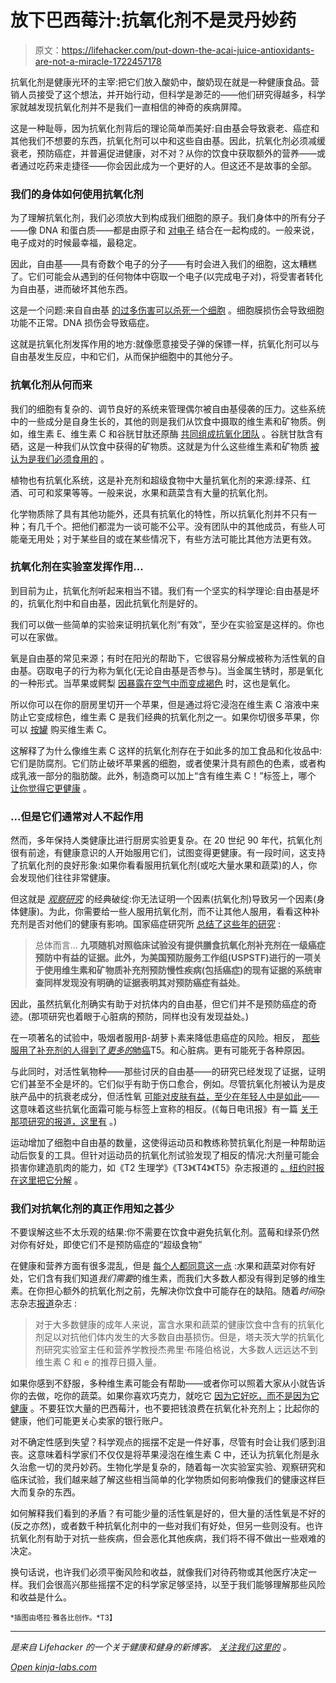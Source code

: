 # 放下巴西莓汁:抗氧化剂不是灵丹妙药

> 原文：<https://lifehacker.com/put-down-the-acai-juice-antioxidants-are-not-a-miracle-1722457178>

抗氧化剂是健康光环的主宰:把它们放入酸奶中，酸奶现在就是一种健康食品。营销人员接受了这个想法，并开始行动，但科学是渺茫的——他们研究得越多，科学家就越发现抗氧化剂并不是我们一直相信的神奇的疾病屏障。



这是一种耻辱，因为抗氧化剂背后的理论简单而美好:自由基会导致衰老、癌症和其他我们不想要的东西，抗氧化剂可以中和这些自由基。因此，抗氧化剂必须减缓衰老，预防癌症，并普遍促进健康，对不对？从你的饮食中获取额外的营养——或者通过吃药来走捷径——你会因此成为一个更好的人。但这还不是故事的全部。

### 我们的身体如何使用抗氧化剂

为了理解抗氧化剂，我们必须放大到构成我们细胞的原子。我们身体中的所有分子——像 DNA 和蛋白质——都是由原子和 [对电子](https://en.wikipedia.org/wiki/Electron_pair) 结合在一起构成的。一般来说，电子成对的时候最幸福，最稳定。

因此，自由基——具有奇数个电子的分子——有时会进入我们的细胞，这太糟糕了。它们可能会从遇到的任何物体中窃取一个电子(以完成电子对)，将受害者转化为自由基，进而破坏其他东西。

这是一个问题:来自自由基 [的过多伤害可以杀死一个细胞](https://en.wikipedia.org/wiki/Oxidative_stress) 。细胞膜损伤会导致细胞功能不正常。DNA 损伤会导致癌症。

这就是抗氧化剂发挥作用的地方:就像愿意接受子弹的保镖一样，抗氧化剂可以与自由基发生反应，中和它们，从而保护细胞中的其他分子。

### 抗氧化剂从何而来

我们的细胞有复杂的、调节良好的系统来管理偶尔被自由基侵袭的压力。这些系统中的一些成分是自身生长的，其他的则是我们从饮食中摄取的维生素和矿物质。例如，维生素 E、维生素 C 和谷胱甘肽还原酶 [共同组成抗氧化团队](http://www.vivo.colostate.edu/hbooks/pathphys/misc_topics/radicals.html) 。谷胱甘肽含有硒，这是一种我们从饮食中获得的矿物质。这就是为什么这些维生素和矿物质 [被认为是我们必须食用的](http://www.fitday.com/fitness-articles/nutrition/vitamins-minerals/nutrients-101-essential-and-non-essential-nutrients-explained.html) 。

植物也有抗氧化系统，这是补充剂和超级食物中大量抗氧化剂的来源:绿茶、红酒、可可和浆果等等。一般来说，水果和蔬菜含有大量的抗氧化剂。

化学物质除了具有其他功能外，还具有抗氧化的特性，所以抗氧化剂并不只有一种；有几千个。把他们都混为一谈可能不公平。没有团队中的其他成员，有些人可能毫无用处；对于某些目的或在某些情况下，有些方法可能比其他方法更有效。

### 抗氧化剂在实验室发挥作用...

到目前为止，抗氧化剂听起来相当不错。我们有一个坚实的科学理论:自由基是坏的，抗氧化剂中和自由基，因此抗氧化剂是好的。

我们可以做一些简单的实验来证明抗氧化剂“有效”，至少在实验室是这样的。你也可以在家做。

氧是自由基的常见来源；有时在阳光的帮助下，它很容易分解成被称为活性氧的自由基。窃取电子的行为称为氧化(无论自由基是否参与)。当金属生锈时，那是氧化的一种形式。当苹果或鳄梨 [因暴露在空气中而变成褐色](http://www.pbs.org/saf/1110/teaching/teaching2.htm) 时，这也是氧化。

所以你可以在你的厨房里切开一个苹果，但是通过将它浸泡在维生素 C 溶液中来防止它变成棕色，维生素 C 是我们经典的抗氧化剂之一。如果你切很多苹果，你可以 [按罐](http://www.amazon.com/Ball-Fruit-Fresh-Produce-Protector-Jarden/dp/B002YI7J6E?asc_campaign=InlineText&asc_refurl=https://lifehacker.com/put-down-the-acai-juice-antioxidants-are-not-a-miracle-1722457178&asc_source=&tag=kinjalifehackerlink-20) 购买维生素 C。

这解释了为什么像维生素 C 这样的抗氧化剂存在于如此多的加工食品和化妆品中:它们是防腐剂。它们防止破坏苹果酱的细胞，或者使果汁具有颜色的色素，或者构成乳液一部分的脂肪酸。此外，制造商可以加上“含有维生素 C！”标签上，哪个 [让你觉得它更健康](https://lifehacker.com/how-food-marketers-make-you-think-youre-choosing-healt-1694818979) 。

### ...但是它们通常对人不起作用

然而，多年保持人类健康比进行厨房实验更复杂。在 20 世纪 90 年代，抗氧化剂很有前途，有健康意识的人开始服用它们，试图变得更健康。有一段时间，这支持了抗氧化剂的良好形象:如果你看看服用抗氧化剂(或吃大量水果和蔬菜)的人，你会发现他们往往非常健康。

但这就是 [*观察研究*](https://en.wikipedia.org/wiki/Observational_study) 的经典破绽:你无法证明一个因素(抗氧化剂)导致另一个因素(身体健康)。为此，你需要给一些人服用抗氧化剂，而不让其他人服用，看看这种补充剂是否对他们的健康有影响。国家癌症研究所 [总结了这些年的研究](http://www.cancer.gov/about-cancer/causes-prevention/risk/diet/antioxidants-fact-sheet) :

> 总体而言… **九项随机对照临床试验没有提供膳食抗氧化剂补充剂在一级癌症预防中有益的证据。**此外，为美国预防服务工作组(USPSTF)进行的一项关于使用维生素和矿物质补充剂预防慢性疾病(包括癌症)的现有证据的系统审查同样发现**没有明确的证据表明其对预防癌症有益处**。

因此，虽然抗氧化剂确实有助于对抗体内的自由基，但它们并不是预防癌症的奇迹。(那项研究也着眼于心脏病的预防，同样也没有发现益处。)

在一项著名的试验中，吸烟者服用β-胡萝卜素来降低患癌症的风险。相反， [那些服用了补充剂的人得到了*更多的*肺癌](http://www.webmd.com/smoking-cessation/news/20041130/death-stalks-smokers-in-beta-carotene-study)T5。和心脏病。更有可能死于各种原因。

与此同时，对活性氧物种——那些讨厌的自由基——的研究已经发现了证据，证明它们甚至不全是坏的。它们似乎有助于伤口愈合，例如。尽管抗氧化剂被认为是皮肤产品中的抗衰老成分，但活性氧 [可能对皮肤有益，至少在年轻人中是如此](http://www.pnas.org/cgi/doi/10.1073/pnas.1505675112)——这意味着这些抗氧化面霜可能与标签上宣称的相反。(《每日电讯报》有一篇 [关于那项研究的报道，这里有](http://www.telegraph.co.uk/news/science/science-news/11780599/Why-antioxidants-could-actually-harm-younger-skin.html) 。)

运动增加了细胞中自由基的数量，这使得运动员和教练称赞抗氧化剂是一种帮助运动后恢复的工具。但针对运动员的抗氧化剂试验发现了相反的情况:大剂量可能会损害你建造肌肉的能力，如《T2 生理学》《T3》《T4》《T5》杂志报道的 [。纽约时报](http://onlinelibrary.wiley.com/doi/10.1113/jphysiol.2014.279950/abstract) [在这里把它分解](http://well.blogs.nytimes.com/2014/11/26/why-antioxidants-dont-belong-in-your-workout/) 。

### 我们对抗氧化剂的真正作用知之甚少

不要误解这些不太乐观的结果:你不需要在饮食中避免抗氧化剂。蓝莓和绿茶仍然对你有好处，即使它们不是预防癌症的“超级食物”

在健康和营养方面有很多混乱，但是 [每个人都同意这一点](https://lifehacker.com/the-only-three-things-everybody-agrees-on-when-it-comes-1709039566) :水果和蔬菜对你有好处，它们含有我们知道*我们需要*的维生素，而我们大多数人都没有得到足够的维生素。在你担心额外的抗氧化剂之前，先解决你饮食中可能存在的缺陷。随着*时间*杂志杂志[报道](http://healthland.time.com/2013/08/06/the-truth-about-antioxidants/)杂志 :

> 对于大多数健康的成年人来说，富含水果和蔬菜的健康饮食中含有的抗氧化剂足以对抗他们体内发生的大多数自由基损伤。但是，塔夫茨大学的抗氧化剂研究实验室主任和营养学教授杰弗里·布隆伯格说，大多数人远远达不到维生素 C 和 e 的推荐日摄入量。

如果你感到不舒服，多种维生素可能会有帮助——或者你可以照着大家从小就告诉你的去做，吃你的蔬菜。如果你喜欢巧克力，就吃它 [因为它好吃，而不是因为它健康](http://vitals.lifehacker.com/chocolate-is-not-a-superfood-but-its-still-super-1684007178) 。不要狂饮大量的巴西莓汁，也不要把钱浪费在抗氧化补充剂上；比起你的健康，他们可能更关心卖家的银行账户。

对不确定性感到失望？科学观点的摇摆不定是一件好事，尽管有时会让我们感到沮丧。这意味着科学家们不仅仅是将苹果浸泡在维生素 C 中，还认为抗氧化剂是永久治愈一切的灵丹妙药。生物化学是复杂的，随着每一次实验室实验、观察研究和临床试验，我们越来越了解这些相当简单的化学物质如何影响像我们的健康这样巨大而复杂的东西。

如何解释我们看到的矛盾？有可能少量的活性氧是好的，但大量的活性氧是不好的(反之亦然)，或者数千种抗氧化剂中的一些对我们有好处，但另一些则没有。也许抗氧化剂有助于对抗一些疾病，但会恶化其他疾病，我们将不得不做出一些艰难的决定。

换句话说，也许我们必须平衡风险和收益，就像我们对待药物或其他医疗决定一样。我们会很高兴那些摇摆不定的科学家足够坚持，以至于我们能够理解那些风险和收益是什么。

<small>*插图由塔拉·雅各比创作。*T3】</small>

* * *

[](http://vitals.lifehacker.com/)**是来自 Lifehacker 的一个关于健康和健身的新博客。* [*关注我们这里的*](https://twitter.com/VitalsLH) *。**

*[Open *kinja-labs.com*](http://kinja-labs.com/related-widget/?posts=1702906290,1572870867,1696270191&title=More%20Health%20Confusion)*